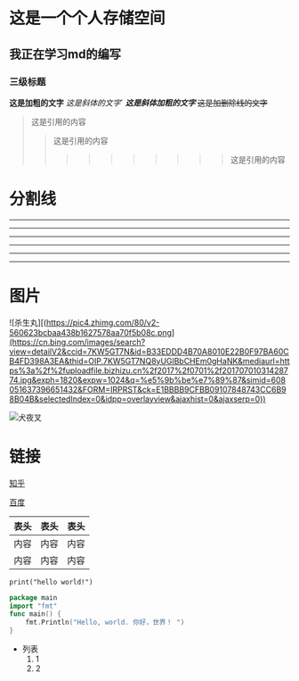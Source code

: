 # 这是一个个人存储空间
## 我正在学习md的编写
### 三级标题

**这是加粗的文字**
*这是斜体的文字*`
***这是斜体加粗的文字***
~~这是加删除线的文字~~

>这是引用的内容
>>这是引用的内容
>>>>>>>>>>这是引用的内容

# 分割线
---
----
***
*****
___
____

# 图片
![杀生丸][(https://pic4.zhimg.com/80/v2-560623bcbaa438b1627578aa70f5b08c.png](https://cn.bing.com/images/search?view=detailV2&ccid=7KW5GT7N&id=B33EDDD4B70A8010E22B0F97BA60CB4FD398A3EA&thid=OIP.7KW5GT7NQ8yUGlBbCHEm0gHaNK&mediaurl=https%3a%2f%2fuploadfile.bizhizu.cn%2f2017%2f0701%2f20170701031428774.jpg&exph=1820&expw=1024&q=%e5%9b%be%e7%89%87&simid=608051637396651432&FORM=IRPRST&ck=E1BBBB9CFBB09107848743CC6B98B04B&selectedIndex=0&idpp=overlayview&ajaxhist=0&ajaxserp=0))

![犬夜叉](./image/4b9565e605bccd55f8354609dcd7ebcb.jpg)

# 链接
[知乎](https://www.zhihu.com/)

[百度](https://www.baidu.com/)

|表头|表头|表头|
|---|:--:|---:|
|内容|内容|内容|
|内容|内容|内容|

` print("hello world!") `

```go
package main
import "fmt"
func main() {
	fmt.Println("Hello, world. 你好，世界！ ")
}
```

* 列表 
  1. 1
  2. 2

